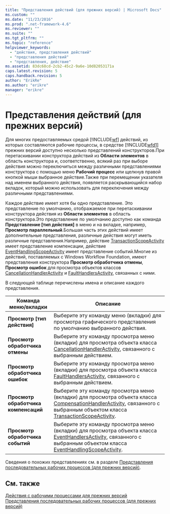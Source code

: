 ```yaml
---
title: "Представления действий (для прежних версий) | Microsoft Docs"
ms.custom: ""
ms.date: "11/23/2016"
ms.prod: ".net-framework-4.6"
ms.reviewer: ""
ms.suite: ""
ms.tgt_pltfrm: ""
ms.topic: "reference"
helpviewer_keywords: 
  - "действия, представления действий"
  - "представления действий"
  - "представления, действие"
ms.assetid: 83dc68cd-2cb2-45c2-9a6e-10d82053171a
caps.latest.revision: 5
caps.handback.revision: 5
author: "ErikRe"
ms.author: "erikre"
manager: "erikre"
---
```

# Представления действий (для прежних версий)
Для многих предоставляемых средой [!INCLUDE[wf](../workflow-designer/includes/wf_md.md)] действий, из которых составляются рабочие процессы, в средстве [!INCLUDE[wfd1](../workflow-designer/includes/wfd1_md.md)] прежних версий доступно несколько представлений конструкторов.При перетаскивании конструктора действий из **Области элементов** в область конструктора и, соответственно, всякий раз при выборе действия можно переключиться между различными представлениями конструктора с помощью меню **Рабочий процесс** или щелкнув правой кнопкой мыши выбранное действие.Также при перемещении указателя над именем выбранного действия, появляется раскрывающийся набор вкладок, который можно использовать для переключения между различными представлениями.  
  
 Каждое действие имеет хотя бы одно представление. Это представление по умолчанию, отображаемое при перетаскивании конструктора действия из **Области элементов** в область конструктора.Это представление по умолчанию доступно как команда **Представление \[тип действия\]** в меню и на вкладке, например, **Просмотр параллельный**.Большая часть этих действий имеет дополнительные представления, различные действия могут иметь различные представления.Например, действие [TransactionScopeActivity](http://go.microsoft.com/fwlink?LinkID=65093) имеет представление компенсации, действие [EventHandlingScopeActivity](http://go.microsoft.com/fwlink?LinkID=65030) имеет представление событий.Многие из действий, поставляемых с Windows Workflow Foundation, имеют представления конструктора **Просмотр обработчика отмены**, **Просмотр ошибок** для просмотра объектов классов [CancellationHandlerActivity](http://go.microsoft.com/fwlink?LinkID=65050) и [FaultHandlersActivity](http://go.microsoft.com/fwlink?LinkID=65055), связанных с ними.  
  
 В следующей таблице перечислены имена и описание каждого представления.  
  
|Команда меню\/вкладки|Описание|  
|---------------------------|--------------|  
|**Просмотр \[тип действия\]**|Выберите эту команду меню \(вкладки\) для просмотра графического представления по умолчанию выбранного действия.|  
|**Просмотр обработчика отмены**|Выберите эту команду просмотра меню \(вкладки\) для просмотра объекта класса [CancellationHandlerActivity](http://go.microsoft.com/fwlink?LinkID=65050), связанного с выбранным действием.|  
|**Просмотр обработчика ошибок**|Выберите эту команду просмотра меню \(вкладки\) для просмотра объекта класса [FaultHandlersActivity](http://go.microsoft.com/fwlink?LinkID=65055), связанного с выбранным действием.|  
|**Просмотр обработчика компенсаций**|Выберите эту команду просмотра меню \(вкладки\) для просмотра объекта класса [CompensationHandlerActivity](http://go.microsoft.com/fwlink?LinkID=65053), связанного с выбранным объектом класса [TransactionScopeActivity](http://go.microsoft.com/fwlink?LinkID=65093).|  
|**Просмотр обработчика событий**|Выберите эту команду просмотра меню \(вкладки\) для просмотра объекта класса [EventHandlersActivity](http://go.microsoft.com/fwlink?LinkID=65018), связанного с выбранным объектом класса [EventHandlingScopeActivity](http://go.microsoft.com/fwlink?LinkID=65030).|  
  
 Сведения о похожих представлениях см. в разделе [Представления последовательных рабочих процессов \(для прежних версий\)](../workflow-designer/sequential-workflow-views-legacy.md).  
  
## См. также  
 [Действия с рабочими процессами для прежних версий](../workflow-designer/legacy-workflow-activities.md)   
 [Представления последовательных рабочих процессов \(для прежних версий\)](../workflow-designer/sequential-workflow-views-legacy.md)